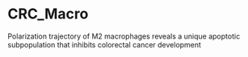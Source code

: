 # CRC_Macro
Polarization trajectory of M2 macrophages reveals a unique apoptotic subpopulation that inhibits colorectal cancer development

